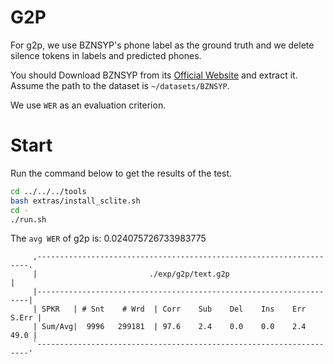 # G2P
For g2p, we use BZNSYP's phone label as the ground truth and we delete silence tokens in labels and predicted phones.

You should Download BZNSYP from its [Official Website](https://test.data-baker.com/data/index/source) and extract it. Assume the path to the dataset is `~/datasets/BZNSYP`.

We use `WER` as an evaluation criterion.

# Start
Run the command below to get the results of the test.

```bash
cd ../../../tools
bash extras/install_sclite.sh
cd -
./run.sh
```

The `avg WER` of g2p is: 0.024075726733983775

```text
     ,--------------------------------------------------------------------.
     |                         ./exp/g2p/text.g2p                         |
     |--------------------------------------------------------------------|
     | SPKR   | # Snt    # Wrd  | Corr    Sub    Del    Ins    Err  S.Err |
     | Sum/Avg|  9996   299181  | 97.6    2.4    0.0    0.0    2.4   49.0 |
     `--------------------------------------------------------------------'
```

